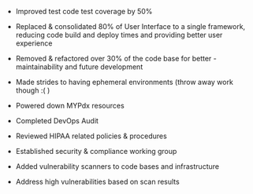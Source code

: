 

- Improved test code test coverage by 50%
- Replaced & consolidated 80% of User Interface to a single framework, reducing code build and deploy times and providing better user experience
- Removed & refactored over 30% of the code base for better - maintainability and future development

- Made strides to having ephemeral environments (throw away work though :( )
- Powered down MYPdx resources
- Completed DevOps Audit

- Reviewed HIPAA related policies & procedures
- Established security & compliance working group
- Added vulnerability scanners to code bases and infrastructure
- Address high vulnerabilities based on scan results






